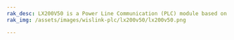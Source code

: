 ```yaml
---
rak_desc: LX200V50 is a Power Line Communication (PLC) module based on Qualcomm QCA7550 System-on-Chip (SoC). QCA7550 is a MAC/PHY transceiver module that meets the HPAV2 standard.
rak_img: /assets/images/wislink-plc/lx200v50/lx200v50.png

---
```


<rk-redirect to="/Product-Categories/WisLink/LX200V50/Overview/" />